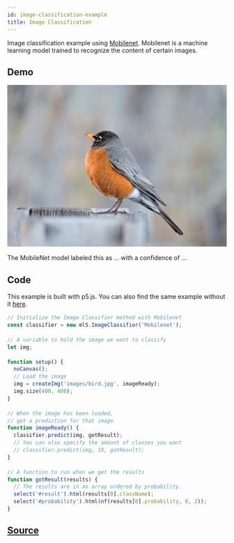 ```yaml
---
id: image-classification-example
title: Image Classification
---
```


Image classification example using [Mobilenet](https://ai.googleblog.com/2017/06/mobilenets-open-source-models-for.html). Mobilenet is a machine learning model trained to recognize the content of certain images.

## Demo

<div class="example">
  <img src="assets/img/bird.jpg" id="targetImage"/>
  <p>The MobileNet model labeled this as <span id="result">...</span> with a confidence of  <span id="probability">...</span></p>
</div>

<script src="assets/scripts/example-image-classification.js"></script>

## Code

This example is built with p5.js. You can also find the same example without it [here](https://github.com/ml5js/ml5-examples/tree/master/javascript/ImageClassification).

```javascript
// Initialize the Image Classifier method with Mobilenet
const classifier = new ml5.ImageClassifier('Mobilenet');

// A variable to hold the image we want to classify
let img;

function setup() {
  noCanvas();
  // Load the image
  img = createImg('images/bird.jpg', imageReady);
  img.size(400, 400);
}

// When the image has been loaded,
// get a prediction for that image
function imageReady() {
  classifier.predict(img, gotResult);
  // You can also specify the amount of classes you want
  // classifier.predict(img, 10, gotResult);
}

// A function to run when we get the results
function gotResult(results) {
  // The results are in an array ordered by probability.
  select('#result').html(results[0].className);
  select('#probability').html(nf(results[0].probability, 0, 2));
}
```

## [Source](https://github.com/ml5js/ml5-examples/tree/master/p5js/ImageClassification)
